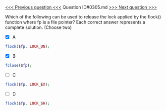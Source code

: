 [<<< Previous question <<<](0304.md)  Question ID#0305.md  [>>> Next question >>>](0306.md) 

Which of the following can be used to release the lock applied by the flock() function where fp is a file pointer? Each correct answer represents a complete solution. (Choose two)

- [x] A
```php
flock($fp, LOCK_UN);
```

- [x] B
```php
fclose($fp);
```

- [ ] C
```php
flock($fp, LOCK_EX);
```

- [ ] D
```php
flock($fp, LOCK_SH);
```

